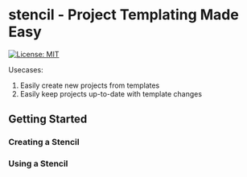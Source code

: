 # stencil - Project Templating Made Easy

[![License: MIT](https://img.shields.io/badge/License-MIT-yellow.svg)](https://opensource.org/licenses/MIT)

Usecases:
1. Easily create new projects from templates
2. Easily keep projects up-to-date with template changes

## Getting Started

### Creating a Stencil

### Using a Stencil
